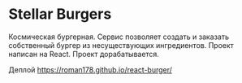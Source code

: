 # Stellar Burgers

Космическая бургерная. Сервис позволяет создать и заказать собственный бургер из несуществующих ингредиентов. Проект написан на React. 
Проект дорабатывается.

Деплой https://roman178.github.io/react-burger/
